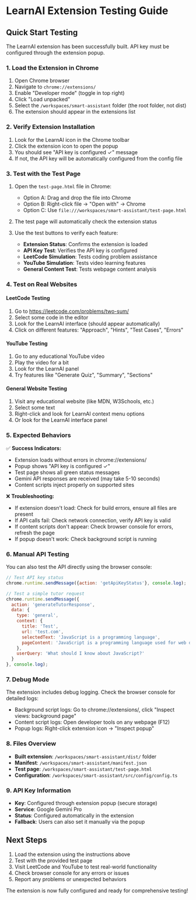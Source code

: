 # LearnAI Extension Testing Guide

## Quick Start Testing

The LearnAI extension has been successfully built. API key must be configured through the extension popup.

### 1. Load the Extension in Chrome

1. Open Chrome browser
2. Navigate to `chrome://extensions/`
3. Enable "Developer mode" (toggle in top right)
4. Click "Load unpacked"
5. Select the `/workspaces/smart-assistant` folder (the root folder, not dist)
6. The extension should appear in the extensions list

### 2. Verify Extension Installation

1. Look for the LearnAI icon in the Chrome toolbar
2. Click the extension icon to open the popup
3. You should see "API key is configured ✓" message
4. If not, the API key will be automatically configured from the config file

### 3. Test with the Test Page

1. Open the `test-page.html` file in Chrome:
   - Option A: Drag and drop the file into Chrome
   - Option B: Right-click file → "Open with" → Chrome
   - Option C: Use `file:///workspaces/smart-assistant/test-page.html`

2. The test page will automatically check the extension status
3. Use the test buttons to verify each feature:
   - **Extension Status**: Confirms the extension is loaded
   - **API Key Test**: Verifies the API key is configured
   - **LeetCode Simulation**: Tests coding problem assistance
   - **YouTube Simulation**: Tests video learning features
   - **General Content Test**: Tests webpage content analysis

### 4. Test on Real Websites

#### LeetCode Testing
1. Go to https://leetcode.com/problems/two-sum/
2. Select some code in the editor
3. Look for the LearnAI interface (should appear automatically)
4. Click on different features: "Approach", "Hints", "Test Cases", "Errors"

#### YouTube Testing  
1. Go to any educational YouTube video
2. Play the video for a bit
3. Look for the LearnAI panel
4. Try features like "Generate Quiz", "Summary", "Sections"

#### General Website Testing
1. Visit any educational website (like MDN, W3Schools, etc.)
2. Select some text
3. Right-click and look for LearnAI context menu options
4. Or look for the LearnAI interface panel

### 5. Expected Behaviors

✅ **Success Indicators:**
- Extension loads without errors in chrome://extensions/
- Popup shows "API key is configured ✓"
- Test page shows all green status messages
- Gemini API responses are received (may take 5-10 seconds)
- Content scripts inject properly on supported sites

❌ **Troubleshooting:**
- If extension doesn't load: Check for build errors, ensure all files are present
- If API calls fail: Check network connection, verify API key is valid
- If content scripts don't appear: Check browser console for errors, refresh the page
- If popup doesn't work: Check background script is running

### 6. Manual API Testing

You can also test the API directly using the browser console:

```javascript
// Test API key status
chrome.runtime.sendMessage({action: 'getApiKeyStatus'}, console.log);

// Test a simple tutor request
chrome.runtime.sendMessage({
  action: 'generateTutorResponse',
  data: {
    type: 'general',
    context: {
      title: 'Test',
      url: 'test.com',
      selectedText: 'JavaScript is a programming language',
      pageContent: 'JavaScript is a programming language used for web development'
    },
    userQuery: 'What should I know about JavaScript?'
  }
}, console.log);
```

### 7. Debug Mode

The extension includes debug logging. Check the browser console for detailed logs:
- Background script logs: Go to chrome://extensions/, click "Inspect views: background page"
- Content script logs: Open developer tools on any webpage (F12)
- Popup logs: Right-click extension icon → "Inspect popup"

### 8. Files Overview

- **Built extension**: `/workspaces/smart-assistant/dist/` folder
- **Manifest**: `/workspaces/smart-assistant/manifest.json`
- **Test page**: `/workspaces/smart-assistant/test-page.html`
- **Configuration**: `/workspaces/smart-assistant/src/config/config.ts`

### 9. API Key Information

- **Key**: Configured through extension popup (secure storage)
- **Service**: Google Gemini Pro
- **Status**: Configured automatically in the extension
- **Fallback**: Users can also set it manually via the popup

## Next Steps

1. Load the extension using the instructions above
2. Test with the provided test page
3. Visit LeetCode and YouTube to test real-world functionality
4. Check browser console for any errors or issues
5. Report any problems or unexpected behaviors

The extension is now fully configured and ready for comprehensive testing!